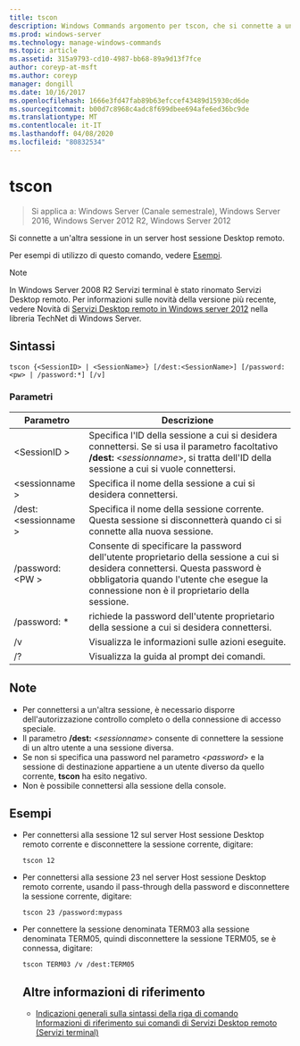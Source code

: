 ```yaml
---
title: tscon
description: Windows Commands argomento per tscon, che si connette a un'altra sessione in un host sessione Desktop remoto server (host sessione Desktop remoto).
ms.prod: windows-server
ms.technology: manage-windows-commands
ms.topic: article
ms.assetid: 315a9793-cd10-4987-bb68-89a9d13f7fce
author: coreyp-at-msft
ms.author: coreyp
manager: dongill
ms.date: 10/16/2017
ms.openlocfilehash: 1666e3fd47fab89b63efccef43489d15930cd6de
ms.sourcegitcommit: b00d7c8968c4adc8f699dbee694afe6ed36bc9de
ms.translationtype: MT
ms.contentlocale: it-IT
ms.lasthandoff: 04/08/2020
ms.locfileid: "80832534"
---
```

# <a name="tscon"></a>tscon

>Si applica a: Windows Server (Canale semestrale), Windows Server 2016, Windows Server 2012 R2, Windows Server 2012

Si connette a un'altra sessione in un server host sessione Desktop remoto.  

Per esempi di utilizzo di questo comando, vedere [Esempi](#BKMK_examples).  

> [!NOTE]  
> In Windows Server 2008 R2 Servizi terminal è stato rinomato Servizi Desktop remoto. Per informazioni sulle novità della versione più recente, vedere Novità di [Servizi Desktop remoto in Windows server 2012](https://technet.microsoft.com/library/hh831527) nella libreria TechNet di Windows Server.  

## <a name="syntax"></a>Sintassi  
```  
tscon {<SessionID> | <SessionName>} [/dest:<SessionName>] [/password:<pw> | /password:*] [/v]  
```  
### <a name="parameters"></a>Parametri  

|Parametro|Descrizione|  
|-------|--------|  
|\<SessionID >|Specifica l'ID della sessione a cui si desidera connettersi. Se si usa il parametro facoltativo **/dest:** <*sessionname*>, si tratta dell'ID della sessione a cui si vuole connettersi.|  
|\<sessionname >|Specifica il nome della sessione a cui si desidera connettersi.|  
|/dest:\<sessionname >|Specifica il nome della sessione corrente. Questa sessione si disconnetterà quando ci si connette alla nuova sessione.|  
|/password:\<PW >|Consente di specificare la password dell'utente proprietario della sessione a cui si desidera connettersi. Questa password è obbligatoria quando l'utente che esegue la connessione non è il proprietario della sessione.|  
|/password: *|richiede la password dell'utente proprietario della sessione a cui si desidera connettersi.|  
|/v|Visualizza le informazioni sulle azioni eseguite.|  
|/?|Visualizza la guida al prompt dei comandi.|  

## <a name="remarks"></a>Note  
-   Per connettersi a un'altra sessione, è necessario disporre dell'autorizzazione controllo completo o della connessione di accesso speciale.  
-   Il parametro **/dest:** <*sessionname*> consente di connettere la sessione di un altro utente a una sessione diversa.  
-   Se non si specifica una password nel parametro <*password*> e la sessione di destinazione appartiene a un utente diverso da quello corrente, **tscon** ha esito negativo.  
-   Non è possibile connettersi alla sessione della console.  

## <a name="examples"></a><a name=BKMK_examples></a>Esempi  
- Per connettersi alla sessione 12 sul server Host sessione Desktop remoto corrente e disconnettere la sessione corrente, digitare:  
  ```  
  tscon 12  
  ```  
- Per connettersi alla sessione 23 nel server Host sessione Desktop remoto corrente, usando il pass-through della password e disconnettere la sessione corrente, digitare:  
  ```  
  tscon 23 /password:mypass  
  ```  
- Per connettere la sessione denominata TERM03 alla sessione denominata TERM05, quindi disconnettere la sessione TERM05, se è connessa, digitare:  
  ```  
  tscon TERM03 /v /dest:TERM05  
  ```  
  ## <a name="additional-references"></a>Altre informazioni di riferimento  
  - [Indicazioni generali sulla sintassi della riga di comando](command-line-syntax-key.md)  
  [Informazioni di riferimento sui comandi di Servizi Desktop remoto (Servizi terminal)](remote-desktop-services-terminal-services-command-reference.md)  
